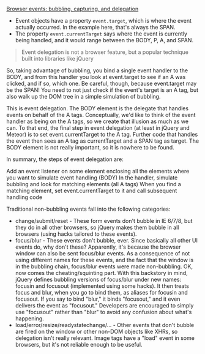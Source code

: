 [Browser events: bubbling, capturing, and delegation](http://info.meteor.com/blog/browser-events-bubbling-capturing-and-delegation)

- Event objects have a property `event.target`, which is where the event actually occurred. In the example here, that's always the SPAN.
- The property `event.currentTarget` says where the event is currently being handled, and it would range between the BODY, P, A, and SPAN.

> Event delegation is not a browser feature, but a popular technique built into libraries like jQuery

 So, taking advantage of bubbling, you bind a single event handler to the BODY, and from this handler you look at event.target to see if an A was clicked, and if so, which one. Be careful, though, because event.target may be the SPAN! You need to not just check if the event's target is an A tag, but also walk up the DOM tree in a simple simulation of bubbling.

 This is event delegation. The BODY element is the delegate that handles events on behalf of the A tags. Conceptually, we'd like to think of the event handler as being on the A tags, so we create that illusion as much as we can. To that end, the final step in event delegation (at least in jQuery and Meteor) is to set event.currentTarget to the A tag. Further code that handles the event then sees an A tag as currentTarget and a SPAN tag as target. The BODY element is not really important, so it is nowhere to be found.

 In summary, the steps of event delegation are:

 Add an event listener on some element enclosing all the elements where you want to simulate event handling (BODY)
 In the handler, simulate bubbling and look for matching elements (all A tags)
 When you find a matching element, set event.currentTarget to it and call subsequent handling code


Traditional non-bubbling events fall into the following categories:

- change/submit/reset - These form events don't bubble in IE 6/7/8, but they do in all other browsers, so jQuery makes them bubble in all browsers (using hacks tailored to these events).
- focus/blur - These events don't bubble, ever. Since basically all other UI events do, why don't these? Apparently, it's because the browser window can also be sent focus/blur events. As a consequence of not using different names for these events, and the fact that the window is in the bubbling chain, focus/blur events were made non-bubbling. OK, now comes the cheating/squinting part. With this backstory in mind, jQuery defines bubbling versions of focus/blur under new names: focusin and focusout (implemented using some hacks). It then treats focus and blur, when you go to bind them, as aliases for focusin and focusout. If you say to bind "blur," it binds "focusout," and it even delivers the event as "focusout." Developers are encouraged to simply use "focusout" rather than "blur" to avoid any confusion about what's happening.
- load/error/resize/readystatechange/... - Other events that don't bubble are fired on the window or other non-DOM objects like XHRs, so delegation isn't really relevant. Image tags have a "load" event in some browsers, but it's not reliable enough to be useful.
